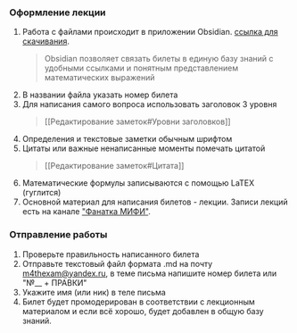 ### Оформление лекции

1. Работа с файлами происходит в приложении Obsidian. [ссылка для скачивания](https://obsidian.md). 
	> Obsidian позволяет связать билеты в единую базу знаний с удобными ссылками и понятным представлением математических выражений
2. В названии файла указать номер билета
3. Для написания самого вопроса использовать заголовок 3 уровня
	>[[Редактирование заметок#Уровни заголовков]]
4. Определения и текстовые заметки обычным шрифтом
5. Цитаты или важные ненаписанные моменты помечать цитатой
	>[[Редактирование заметок#Цитата]]
6. Математические формулы записываются с помощью LaTEX (гуглится)
7. Основной материал для написания билетов - лекции. Записи лекций есть на канале ["Фанатка МИФИ"](https://rutube.ru/channel/17159368/).

### Отправление работы

1. Проверьте правильность написанного билета
2. Отправьте текстовый файл формата .md на почту m4thexam@yandex.ru, в теме письма напишите номер билета или "№__ + ПРАВКИ"
3. Укажите имя (или ник) в теле письма
4. Билет будет промодерирован в соответствии с лекционным материалом и если всё хорошо, будет добавлен в общую базу знаний.

